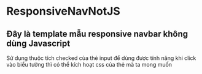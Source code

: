 # ResponsiveNavNotJS

## Đây là template mẫu responsive navbar không dùng Javascript

Sử dụng thuộc tích checked của thẻ input để dùng được tính năng khi click vào biểu tưởng thì có thể kích hoạt css của thẻ mà ta mong muốn
